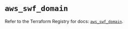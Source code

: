 # `aws_swf_domain`

Refer to the Terraform Registry for docs: [`aws_swf_domain`](https://registry.terraform.io/providers/hashicorp/aws/3.76.1/docs/resources/swf_domain).

